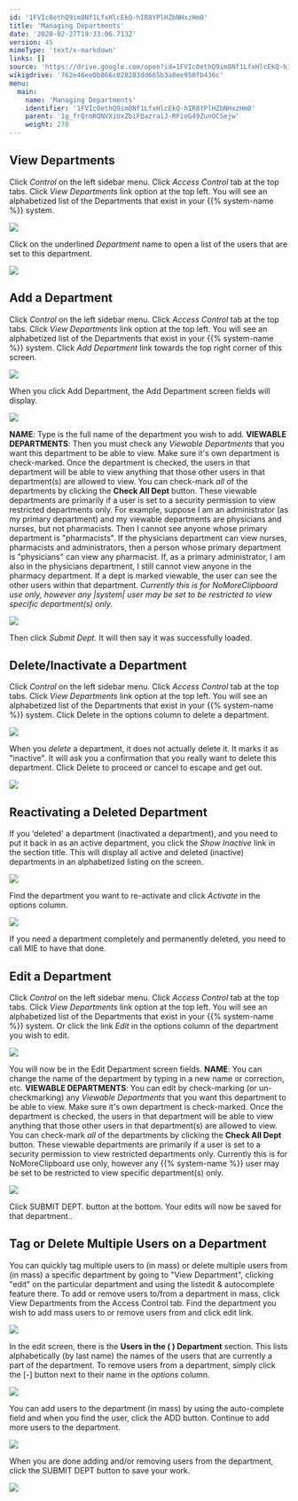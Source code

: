 ```yaml
---
id: '1FVIc0ethQ9im8Nf1LfxHlcEkQ-hIR8YPlHZbNHxzHm0'
title: 'Managing Departments'
date: '2020-02-27T19:33:06.713Z'
version: 45
mimeType: 'text/x-markdown'
links: []
source: 'https://drive.google.com/open?id=1FVIc0ethQ9im8Nf1LfxHlcEkQ-hIR8YPlHZbNHxzHm0'
wikigdrive: '762e46ee0b866c028283dd665b3a8ee950fb436c'
menu:
  main:
    name: 'Managing Departments'
    identifier: '1FVIc0ethQ9im8Nf1LfxHlcEkQ-hIR8YPlHZbNHxzHm0'
    parent: '1g_frQrmRQNVXiUxZbiFQazraiJ-RFioG49ZunOCSejw'
    weight: 270
---
```

## View Departments

Click *Control* on the left sidebar menu.
Click *Access Control* tab at the top tabs.
Click *View Departments* link option at the top left.
You will see an alphabetized list of the Departments that exist in your {{% system-name %}} system.

![](../managing-departments.assets/10000000000004D9000001C03F00C01D7815966F.png)

Click on the underlined *Department* name to open a list of the users that are set to this department.

![](../managing-departments.assets/10000000000004D9000001C03F00C01D7815966F.png)


## Add a Department

Click *Control* on the left sidebar menu.
Click *Access Control* tab at the top tabs.
Click *View Departments* link option at the top left.
You will see an alphabetized list of the Departments that exist in your {{% system-name %}} system. Click *Add Department* link towards the top right corner of this screen.

![](../managing-departments.assets/10000000000004D9000001C03F00C01D7815966F.png)

When you click Add Department, the Add Department screen fields will display.

![](../managing-departments.assets/100000000000048F00000122C8A0A720454697CC.png)

**NAME**: Type is the full name of the department you wish to add.
**VIEWABLE DEPARTMENTS**: Then you must check any *Viewable Departments* that you want this department to be able to view. Make sure it's own department is check-marked. Once the department is checked, the users in that department will be able to view anything that those other users in that department(s) are allowed to view. You can check-mark *all* of the departments by clicking the **Check All Dept** button. These viewable departments are primarily if a user is set to a security permission to view restricted departments only. For example, suppose I am an administrator (as my primary department) and my viewable departments are physicians and nurses, but not pharmacists. Then I cannot see anyone whose primary department is "pharmacists". If the physicians department can view nurses, pharmacists and administrators, then a person whose primary department is "physicians" can view any pharmacist. If, as a primary administrator, I am also in the physicians department, I still cannot view anyone in the pharmacy department. If a dept is marked viewable, the user can see the other users within that department. *Currently this is for NoMoreClipboard use only, however any |system| user may be set to be restricted to view specific department(s) only.*

![](../managing-departments.assets/10000201000002A80000009DCDA191748EA25FE0.png)

Then click *Submit Dept.* It will then say it was successfully loaded.

## Delete/Inactivate a Department

Click *Control* on the left sidebar menu.
Click *Access Control* tab at the top tabs.
Click *View Departments* link option at the top left.
You will see an alphabetized list of the Departments that exist in your {{% system-name %}} system.
Click Delete in the options column to delete a department.

![](../managing-departments.assets/10000000000004D9000001C03F00C01D7815966F.png)

When you *delete* a department, it does not actually delete it. It marks it as "inactive".
It will ask you a confirmation that you really want to delete this department. Click Delete to proceed or cancel to escape and get out.

![](../managing-departments.assets/1000000000000200000000747C32523EFB8F8A16.png)


## Reactivating a Deleted Department

If you ‘deleted' a department (inactivated a department), and you need to put it back in as an active department, you click the *Show Inactive* link in the section title. This will display all active and deleted (inactive) departments in an alphabetized listing on the screen.

![](../managing-departments.assets/10000201000004CC000000C47B4763EDEEC11411.png)

Find the department you want to re-activate and click *Activate* in the options column.

![](../managing-departments.assets/10000000000004DE0000014EA35F715893AABB45.png)

If you need a department completely and permanently deleted, you need to call MIE to have that done.

## Edit a Department

Click *Control* on the left sidebar menu.
Click *Access Control* tab at the top tabs.
Click *View Departments* link option at the top left.
You will see an alphabetized list of the Departments that exist in your {{% system-name %}} system.
Or click the link *Edit* in the options column of the department you wish to edit.

![](../managing-departments.assets/10000000000004D9000001C03F00C01D7815966F.png)

You will now be in the Edit Department screen fields.
**NAME**: You can change the name of the department by typing in a new name or correction, etc.
**VIEWABLE DEPARTMENTS**: You can edit by check-marking (or un-checkmarking) any *Viewable Departments* that you want this department to be able to view. Make sure it's own department is check-marked. Once the department is checked, the users in that department will be able to view anything that those other users in that department(s) are allowed to view. You can check-mark *all* of the departments by clicking the **Check All Dept** button. These viewable departments are primarily if a user is set to a security permission to view restricted departments only. Currently this is for NoMoreClipboard use only, however any {{% system-name %}} user may be set to be restricted to view specific department(s) only.

![](../managing-departments.assets/100000000000048E0000010CDE460EC24CA53BFA.png)

Click SUBMIT DEPT. button at the bottom. Your edits will now be saved for that department..

## Tag or Delete Multiple Users on a Department

You can quickly tag multiple users to (in mass) or delete multiple users from (in mass) a specific department by going to "View Department", clicking "edit" on the particular department and using the listedit & autocomplete feature there.
To add or remove users to/from a department in mass, click View Departments from the Access Control tab.
Find the department you wish to add mass users to or remove users from and click edit link.

![](../managing-departments.assets/10000201000003E9000000C9BA6897BE660C9EC5.png)

In the edit screen, there is the **Users in the ( ) Department** section. This lists alphabetically (by last name) the names of the users that are currently a part of the department. To remove users from a department, simply click the [-] button next to their name in the *options* column.

![](../managing-departments.assets/10000201000004DF0000017912E86765A495AE8E.png)

You can add users to the department (in mass) by using the auto-complete field and when you find the user, click the ADD button. Continue to add more users to the department.

![](../managing-departments.assets/10000201000003E60000017C45F45756CFD3CA45.png)

When you are done adding and/or removing users from the department, click the SUBMIT DEPT button to save your work.

![](../managing-departments.assets/100002010000042F00000181D5867DCE4A3F65EC.png)

